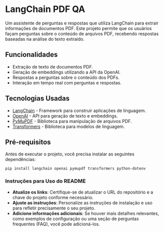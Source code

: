 # LangChain PDF QA

Um assistente de perguntas e respostas que utiliza LangChain para extrair informações de documentos PDF. Este projeto permite que os usuários façam perguntas sobre o conteúdo de arquivos PDF, recebendo respostas baseadas na análise do texto extraído.

## Funcionalidades

- Extração de texto de documentos PDF.
- Geração de embeddings utilizando a API da OpenAI.
- Respostas a perguntas sobre o conteúdo dos PDFs.
- Interação em tempo real com perguntas e respostas.

## Tecnologias Usadas

- [LangChain](https://github.com/hwchase17/langchain) - Framework para construir aplicações de linguagem.
- [OpenAI](https://openai.com/) - API para geração de texto e embeddings.
- [PyMuPDF](https://pymupdf.readthedocs.io/en/latest/) - Biblioteca para manipulação de arquivos PDF.
- [Transformers](https://huggingface.co/docs/transformers/index) - Biblioteca para modelos de linguagem.

## Pré-requisitos

Antes de executar o projeto, você precisa instalar as seguintes dependências:

```
pip install langchain openai pymupdf transformers python-dotenv
```


### Instruções para Uso do README

- **Atualize os links**: Certifique-se de atualizar o URL do repositório e a chave do projeto conforme necessário.
- **Ajuste as instruções**: Personalize as instruções de instalação e uso para refletir precisamente o seu projeto.
- **Adicione informações adicionais**: Se houver mais detalhes relevantes, como exemplos de configuração ou uma seção de perguntas frequentes (FAQ), você pode adicioná-los.



